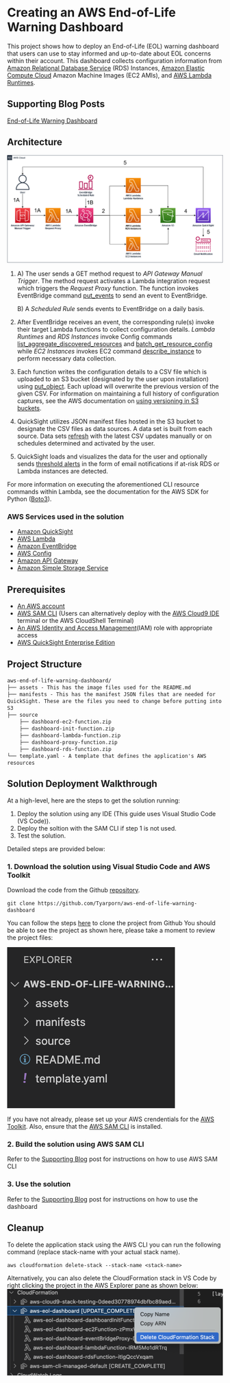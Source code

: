 # Creating an AWS End-of-Life Warning Dashboard

This project shows how to deploy an End-of-Life (EOL) warning dashboard that users can use to stay informed and up-to-date about EOL concerns within their account. This dashboard collects configuration information from [Amazon Relational Database Service](https://aws.amazon.com/rds/) (RDS) Instances, [Amazon Elastic Compute Cloud](https://aws.amazon.com/ec2/) Amazon Machine Images (EC2 AMIs), and [AWS Lambda Runtimes](https://aws.amazon.com/lambda/). 

## Supporting Blog Posts
[End-of-Life Warning Dashboard](https://quip-amazon.com/JzDSAn5nla0Y/End-of-Life-Warning-Dashboard)

## Architecture
![](assets/EOLDashboardv5.6.png)

1. A) The user sends a GET method request to *API Gateway Manual Trigger*. The method request activates a Lambda integration request which triggers the *Request Proxy* function. The function invokes EventBridge command [put_events](https://boto3.amazonaws.com/v1/documentation/api/latest/reference/services/events.html#EventBridge.Client.put_events) to send an event to EventBridge.
    
    B) A *Scheduled Rule* sends events to EventBridge on a daily basis.
    
2. After EventBridge receives an event, the corresponding rule(s) invoke their target Lambda functions to collect configuration details. *Lambda Runtimes* and *RDS Instances* invoke Config commands [list_aggregate_discovered_resources](https://docs.aws.amazon.com/config/latest/APIReference/API_ListAggregateDiscoveredResources.html) and [batch_get_resource_config](https://docs.aws.amazon.com/config/latest/APIReference/API_BatchGetResourceConfig.html) while *EC2 Instances* invokes EC2 command [describe_instance](https://boto3.amazonaws.com/v1/documentation/api/latest/reference/services/ec2.html#EC2.Client.describe_instances) to perform necessary data collection.
3. Each function writes the configuration details to a CSV file which is uploaded to an S3 bucket (designated by the user upon installation) using [put_object](https://boto3.amazonaws.com/v1/documentation/api/latest/reference/services/s3.html#S3.Client.put_object). Each upload will overwrite the previous version of the given CSV. 
    For information on maintaining a full history of configuration captures, see the AWS documentation on [using versioning in S3 buckets](https://docs.aws.amazon.com/AmazonS3/latest/userguide/Versioning.html).
4. QuickSight utilizes JSON manifest files hosted in the S3 bucket to designate the CSV files as data sources. A data set is built from each source. Data sets [refresh](https://docs.aws.amazon.com/quicksight/latest/user/refreshing-imported-data.html) with the latest CSV updates manually or on schedules determined and activated by the user.
5. QuickSight loads and visualizes the data for the user and optionally sends [threshold alerts](https://docs.aws.amazon.com/quicksight/latest/user/threshold-alerts.html) in the form of email notifications if at-risk RDS or Lambda instances are detected.

For more information on executing the aforementioned CLI resource commands within Lambda, see the documentation for the AWS SDK for Python ([Boto3](https://boto3.amazonaws.com/v1/documentation/api/latest/index.html)).


### AWS Services used in the solution
- [Amazon QuickSight](https://aws.amazon.com/quicksight/) 
- [AWS Lambda](https://aws.amazon.com/lambda/)
- [Amazon EventBridge](https://aws.amazon.com/eventbridge/)
- [AWS Config](https://aws.amazon.com/config/)
- [Amazon API Gateway](https://aws.amazon.com/api-gateway/)
- [Amazon Simple Storage Service](https://aws.amazon.com/s3/) 

## Prerequisites
* [An AWS account](https://signin.aws.amazon.com/signin?redirect_uri=https%3A%2F%2Fportal.aws.amazon.com%2Fbilling%2Fsignup%2Fresume&client_id=signup)
* [AWS SAM CLI](https://docs.aws.amazon.com/serverless-application-model/latest/developerguide/serverless-sam-cli-install.html) (Users can alternatively deploy with the [AWS Cloud9 IDE](https://aws.amazon.com/cloud9/) terminal or the AWS CloudShell Terminal)
* [An AWS Identity and Access Management](http://aws.amazon.com/iam)(IAM) role with appropriate access
* [AWS QuickSight Enterprise Edition](https://aws.amazon.com/quicksight/pricing/)

## Project Structure
```
aws-end-of-life-warning-dashboard/
├── assets - This has the image files used for the README.md
├── manifests - This has the manifest JSON files that are needed for QuickSight. These are the files you need to change before putting into S3  
├── source
    ├── dashboard-ec2-function.zip
    ├── dashboard-init-function.zip
    ├── dashboard-lambda-function.zip
    ├── dashboard-proxy-function.zip
    ├── dashboard-rds-function.zip
└── template.yaml - A template that defines the application's AWS resources
```

## Solution Deployment Walkthrough
At a high-level, here are the steps to get the solution running:
1. Deploy the solution using any IDE (This guide uses Visual Studio Code (VS Code)).
2. Deploy the soltion with the SAM CLI if step 1 is not used.
3. Test the solution.

Detailed steps are provided below:

### 1. Download the solution using Visual Studio Code and AWS Toolkit
Download the code from the Github [repository](https://github.com/Tyarporn/aws-end-of-life-warning-dashboard).
```
git clone https://github.com/Tyarporn/aws-end-of-life-warning-dashboard
```
You can follow the steps [here]([https://www.jetbrains.com/help/pycharm/manage-projects-hosted-on-github.html](https://docs.microsoft.com/en-us/azure/developer/javascript/how-to/with-visual-studio-code/clone-github-repository?tabs=create-repo-command-palette%2Cinitialize-repo-activity-bar%2Ccreate-branch-command-palette%2Ccommit-changes-command-palette%2Cpush-command-palette)) to clone the project from Github
You should be able to see the project as shown here, please take a moment to review the project files:
    
![img](assets/filesss.png)
    
If you have not already, please set up your AWS crendentials for the [AWS Toolkit](https://aws.amazon.com/visualstudiocode/). Also, ensure that the [AWS SAM CLI](https://aws.amazon.com/serverless/sam/) is installed.
    
### 2. Build the solution using AWS SAM CLI
Refer to the [Supporting Blog](https://quip-amazon.com/JzDSAn5nla0Y/End-of-Life-Warning-Dashboard) post for instructions on how to use AWS SAM CLI
### 3. Use the solution
Refer to the [Supporting Blog](https://quip-amazon.com/JzDSAn5nla0Y/End-of-Life-Warning-Dashboard) post for instructions on how to use the dashboard
    
## Cleanup
To delete the application stack using the AWS CLI you can run the following command (replace stack-name with your actual stack name).
```
aws cloudformation delete-stack --stack-name <stack-name>
```
Alternatively, you can also delete the CloudFormation stack in VS Code by right clicking the project in the AWS Explorer pane as shown below:
![img](assets/samdeletess.png)
    
